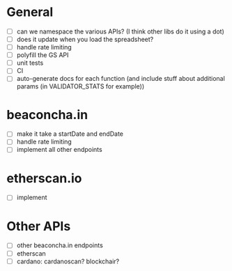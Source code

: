 # General
- [ ] can we namespace the various APIs? (I think other libs do it using a dot)
- [ ] does it update when you load the spreadsheet?
- [ ] handle rate limiting
- [ ] polyfill the GS API
- [ ] unit tests
- [ ] CI
- [ ] auto-generate docs for each function (and include stuff about additional params (in VALIDATOR\_STATS for example))

# beaconcha.in
- [ ] make it take a startDate and endDate
- [ ] handle rate limiting
- [ ] implement all other endpoints

# etherscan.io
- [ ] implement 

# Other APIs

- [ ] other beaconcha.in endpoints
- [ ] etherscan
- [ ] cardano: cardanoscan? blockchair?
